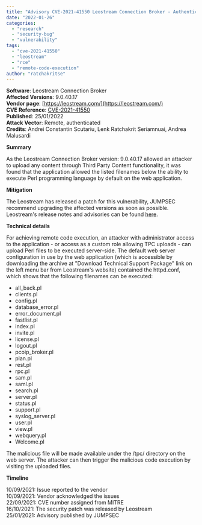 ```yaml
---
title: "Advisory CVE-2021-41550 Leostream Connection Broker - Authenticated Remote Code Execution"
date: "2022-01-26"
categories: 
  - "research"
  - "security-bug"
  - "vulnerability"
tags: 
  - "cve-2021-41550"
  - "leostream"
  - "rce"
  - "remote-code-execution"
author: "ratchakritse"
---
```


**Software**: Leostream Connection Broker  
**Affected Versions**: 9.0.40.17  
**Vendor page**: [https://leostream.com/](https://leostream.com/)  
**CVE Reference**: [CVE-2021-41550](https://www.cve.org/CVERecord?id=CVE-2021-41550)  
**Published**: 25/01/2022  
**Attack Vector**: Remote, authenticated  
**Credits**: Andrei Constantin Scutariu, Lenk Ratchakrit Seriamnuai, Andrea Malusardi

**Summary**

As the Leostream Connection Broker version: 9.0.40.17 allowed an attacker to upload any content through Third Party Content functionality, it was found that the application allowed the listed filenames below the ability to execute Perl programming language by default on the web application.

**Mitigation**

The Leostream has released a patch for this vulnerability, JUMPSEC recommend upgrading the affected versions as soon as possible. Leostream's release notes and advisories can be found [here](https://leostream.com/wp-content/uploads/2018/11/Leostream_release_notes.pdf).

**Technical details**

For achieving remote code execution, an attacker with administrator access to the application - or access as a custom role allowing TPC uploads - can upload Perl files to be executed server-side. The default web server configuration in use by the web application (which is accessible by downloading the archive at "Download Technical Support Package" link on the left menu bar from Leostream's website) contained the httpd.conf, which shows that the following filenames can be executed:

- all\_back.pl
- clients.pl
- config.pl
- database\_error.pl
- error\_document.pl
- fastlist.pl
- index.pl
- invite.pl
- license.pl
- logout.pl
- pcoip\_broker.pl
- plan.pl
- rest.pl
- rpc.pl
- sam.pl
- saml.pl
- search.pl
- server.pl
- status.pl
- support.pl
- syslog\_server.pl
- user.pl
- view.pl
- webquery.pl
- Welcome.pl

The malicious file will be made available under the /tpc/ directory on the web server. The attacker can then trigger the malicious code execution by visiting the uploaded files.

**Timeline**

10/09/2021: Issue reported to the vendor  
10/09/2021: Vendor acknowledged the issues  
22/09/2021: CVE number assigned from MITRE  
16/10/2021: The security patch was released by Leostream  
25/01/2021: Advisory published by JUMPSEC
